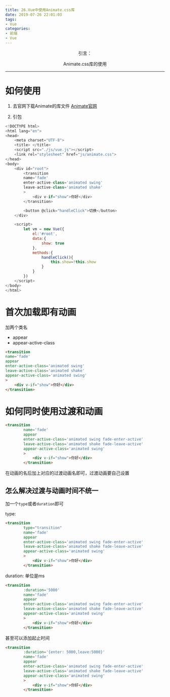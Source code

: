 ```yaml
---
title: 26.Vue中使用Animate.css库
date: 2019-07-26 22:01:03
tags: 
- Vue
categories: 
- 前端
- Vue
---
```

<center>
引言：

Animate.css库的使用
</center>

<!--more-->

------

# 如何使用

1. 去官网下载Animate的库文件
[Animate官网](https://daneden.github.io/animate.css/)

2. 引包

```js
<!DOCTYPE html>
<html lang="en">
<head>
	<meta charset="UTF-8">
	<title>	</title>
	<script src="./js/vue.js"></script>
	<link rel="stylesheet" href="js/animate.css">
</head>
<body>
	<div id="root">
		<transition 
		name='fade'
		enter-active-class='animated swing'
		leave-active-class='animated shake'
		>
			<div v-if="show">你好</div>
		</transition>

		<button @click="handleClick">切换</button>
	</div>

	<script>
		let vm = new Vue({
			el:'#root',
			data:{
				show: true
			},
			methods:{
				handleClick(){
					this.show=!this.show
				}
			}
		})
	</script>
</body>
</html>
```

# 首次加载即有动画


加两个类名
- appear
- appear-active-class

```HTML
<transition 
name='fade'
appear
enter-active-class='animated swing'
leave-active-class='animated shake'
appear-active-class='animated swing'
>
	<div v-if="show">你好</div>
</transition>
```

# 如何同时使用过渡和动画

```HTML
<transition 
		name='fade'
		appear
		enter-active-class='animated swing fade-enter-active'
		leave-active-class='animated shake fade-leave-active'
		appear-active-class='animated swing'
		>
			<div v-if="show">你好</div>
		</transition>
```
在动画的名后加上对应的过渡动画名即可，过渡动画要自己设置

## 怎么解决过渡与动画时间不统一

加一个`type`或者`duration`即可

type:
```HTML
<transition
		type="transition"
		name='fade'
		appear
		enter-active-class='animated swing fade-enter-active'
		leave-active-class='animated shake fade-leave-active'
		appear-active-class='animated swing'
		>
			<div v-if="show">你好</div>
		</transition>
```

duration:
单位是ms
```HTML
<transition
		:duration='5000'
		name='fade'
		appear
		enter-active-class='animated swing fade-enter-active'
		leave-active-class='animated shake fade-leave-active'
		appear-active-class='animated swing'
		>
			<div v-if="show">你好</div>
		</transition>
```
甚至可以添加起止时间
```HTML
<transition
		:duration='{enter: 5000,leave:5000}'
		name='fade'
		appear
		enter-active-class='animated swing fade-enter-active'
		leave-active-class='animated shake fade-leave-active'
		appear-active-class='animated swing'
		>
			<div v-if="show">你好</div>
		</transition>
```